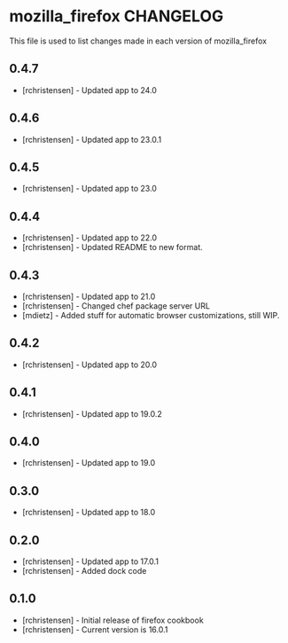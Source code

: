 mozilla_firefox CHANGELOG
=========================

This file is used to list changes made in each version of mozilla_firefox

0.4.7
-----
- [rchristensen] - Updated app to 24.0

0.4.6
-----
- [rchristensen] - Updated app to 23.0.1

0.4.5
-----
- [rchristensen] - Updated app to 23.0

0.4.4
-----
- [rchristensen] - Updated app to 22.0
- [rchristensen] - Updated README to new format.

0.4.3
-----
- [rchristensen] - Updated app to 21.0
- [rchristensen] - Changed chef package server URL
- [mdietz] - Added stuff for automatic browser customizations, still WIP.

0.4.2
-----
- [rchristensen] - Updated app to 20.0

0.4.1
-----
- [rchristensen] - Updated app to 19.0.2

0.4.0
-----
- [rchristensen] - Updated app to 19.0

0.3.0
-----
- [rchristensen] - Updated app to 18.0

0.2.0
-----
- [rchristensen] - Updated app to 17.0.1
- [rchristensen] - Added dock code

0.1.0
-----
- [rchristensen] - Initial release of firefox cookbook
- [rchristensen] - Current version is 16.0.1
